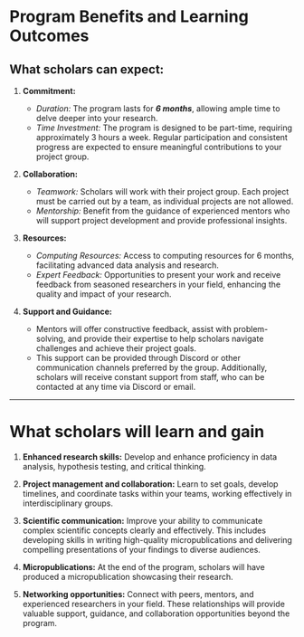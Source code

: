 # Program Benefits and Learning Outcomes

## What scholars can expect:

1. **Commitment:**
   - *Duration:* The program lasts for ***6 months***, allowing ample time to delve deeper into your research.
   - *Time Investment:* The program is designed to be part-time, requiring approximately 3 hours a week. Regular participation and consistent progress are expected to ensure meaningful contributions to your project group.

2. **Collaboration:**
   - *Teamwork:* Scholars will work with their project group. Each project must be carried out by a team, as individual projects are not allowed.
   - *Mentorship:* Benefit from the guidance of experienced mentors who will support project development and provide professional insights.

3. **Resources:**
   - *Computing Resources:* Access to computing resources for 6 months, facilitating advanced data analysis and research.
   - *Expert Feedback:* Opportunities to present your work and receive feedback from seasoned researchers in your field, enhancing the quality and impact of your research.

4. **Support and Guidance:** 
   - Mentors will offer constructive feedback, assist with problem-solving, and provide their expertise to help scholars navigate challenges and achieve their project goals. 
   - This support can be provided through Discord or other communication channels preferred by the group. Additionally, scholars will receive constant support from staff, who can be contacted at any time via Discord or email.


---
# What scholars will learn and gain

1. **Enhanced research skills:** Develop and enhance proficiency in data analysis, hypothesis testing, and critical thinking.

2. **Project management and collaboration:** Learn to set goals, develop timelines, and coordinate tasks within your teams, working effectively in interdisciplinary groups.

3. **Scientific communication:** Improve your ability to communicate complex scientific concepts clearly and effectively. This includes developing skills in writing high-quality micropublications and delivering compelling presentations of your findings to diverse audiences.

4. **Micropublications:** At the end of the program, scholars will have produced a micropublication showcasing their research.

5. **Networking opportunities:** Connect with peers, mentors, and experienced researchers in your field. These relationships will provide valuable support, guidance, and collaboration opportunities beyond the program.
